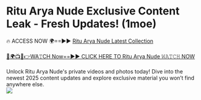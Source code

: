 # Ritu Arya Nude Exclusive Content Leak - Fresh Updates! (1moe)

🔥 ACCESS NOW 🌍==►► <a href="https://tinyurl.com/yc657z5k" rel="nofollow">Ritu Arya Nude Latest Collection</a>
<br><br>
[🔴🌍📺📱👉WA𝚃CH Now==►► CLICK HERE TO Ritu Arya Nude 𝚆𝙰𝚃𝙲𝙷 NOW](https://tinyurl.com/yc657z5k)
<br><br>
Unlock Ritu Arya Nude's private videos and photos today! Dive into the newest 2025 content updates and explore exclusive material you won’t find anywhere else.
<br>
<a href="https://tinyurl.com/yc657z5k" rel="nofollow" data-target="animated-image.originalLink"><img src="https://camo.githubusercontent.com/8a4f000d20f83aca3bf7ec5f350d767afa0574a8a352519fd8cfa583a6f93a33/68747470733a2f2f692e696d6775722e636f6d2f644a486b345a712e676966" data-canonical-src="https://i.imgur.com/dJHk4Zq.gif" style="max-width: 100%; display: inline-block;" data-target="animated-image.originalImage"></a>
<br>
